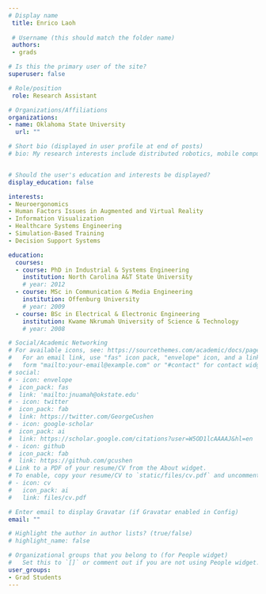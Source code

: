 ```yaml
---
# Display name
 title: Enrico Laoh
 
 # Username (this should match the folder name)
 authors:
 - grads

# Is this the primary user of the site?
superuser: false

# Role/position
 role: Research Assistant

# Organizations/Affiliations
organizations:
- name: Oklahoma State University
  url: ""

# Short bio (displayed in user profile at end of posts)
# bio: My research interests include distributed robotics, mobile computing and programmable matter.


# Should the user's education and interests be displayed?
display_education: false

interests:
- Neuroergonomics
- Human Factors Issues in Augmented and Virtual Reality
- Information Visualization
- Healthcare Systems Engineering
- Simulation-Based Training
- Decision Support Systems

education:
  courses:
  - course: PhD in Industrial & Systems Engineering
    institution: North Carolina A&T State University
    # year: 2012
  - course: MSc in Communication & Media Engineering
    institution: Offenburg University
    # year: 2009
  - course: BSc in Electrical & Electronic Engineering
    institution: Kwame Nkrumah University of Science & Technology
    # year: 2008

# Social/Academic Networking
# For available icons, see: https://sourcethemes.com/academic/docs/page-builder/#icons
#   For an email link, use "fas" icon pack, "envelope" icon, and a link in the
#   form "mailto:your-email@example.com" or "#contact" for contact widget.
# social:
# - icon: envelope
#  icon_pack: fas
#  link: 'mailto:jnuamah@okstate.edu'
# - icon: twitter
#  icon_pack: fab
#  link: https://twitter.com/GeorgeCushen
# - icon: google-scholar
#  icon_pack: ai
#  link: https://scholar.google.com/citations?user=W5OD1lcAAAAJ&hl=en
# - icon: github
#  icon_pack: fab
#  link: https://github.com/gcushen
# Link to a PDF of your resume/CV from the About widget.
# To enable, copy your resume/CV to `static/files/cv.pdf` and uncomment the lines below.
# - icon: cv
#   icon_pack: ai
#   link: files/cv.pdf

# Enter email to display Gravatar (if Gravatar enabled in Config)
email: ""

# Highlight the author in author lists? (true/false)
# highlight_name: false

# Organizational groups that you belong to (for People widget)
#   Set this to `[]` or comment out if you are not using People widget.
user_groups:
- Grad Students
---
```

